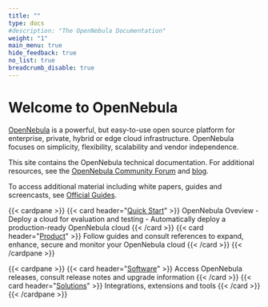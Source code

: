 ```yaml
---
title: ""
type: docs
#description: "The OpenNebula Documentation"
weight: "1"
main_menu: true
hide_feedback: true
no_list: true
breadcrumb_disable: true
---
```


# Welcome to OpenNebula

[OpenNebula](https://opennebula.io) is a powerful, but easy-to-use open source platform for enterprise, private, hybrid or edge cloud infrastructure. OpenNebula focuses on simplicity, flexibility, scalability and vendor independence.

This site contains the OpenNebula technical documentation. For additional resources, see the [OpenNebula Community Forum](https://forum.opennebula.io/) and [blog](https://opennebula.io/blog/).

To access additional material including white papers, guides and screencasts, see [Official Guides](https://opennebula.io/docs/).

{{< cardpane >}}
  {{< card header="[Quick Start](/quick_start)" >}}
  OpenNebula Oveview - Deploy a cloud for evaluation and testing - Automatically deploy a production-ready OpenNebula cloud
  {{< /card >}}
  {{< card header="[Product](/product)" >}}
  Follow guides and consult references to expand, enhance, secure and monitor your OpenNebula cloud
  {{< /card >}}
{{< /cardpane >}}

{{< cardpane >}}
  {{< card header="[Software](/software)" >}}
  Access OpenNebula releases, consult release notes and upgrade information
  {{< /card >}}
  {{< card header="[Solutions](/solutions)" >}}
  Integrations, extensions and tools
  {{< /card >}}
{{< /cardpane >}}

